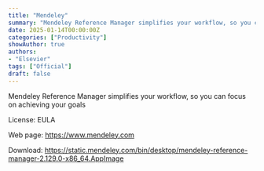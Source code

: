 ```yaml
---
title: "Mendeley"
summary: "Mendeley Reference Manager simplifies your workflow, so you can focus on achieving your goals"
date: 2025-01-14T00:00:00Z
categories: ["Productivity"]
showAuthor: true
authors:
- "Elsevier"
tags: ["Official"]
draft: false
---
```


Mendeley Reference Manager simplifies your workflow, so you can focus on achieving your goals

License: EULA

Web page: <https://www.mendeley.com>  

Download: <https://static.mendeley.com/bin/desktop/mendeley-reference-manager-2.129.0-x86_64.AppImage>
